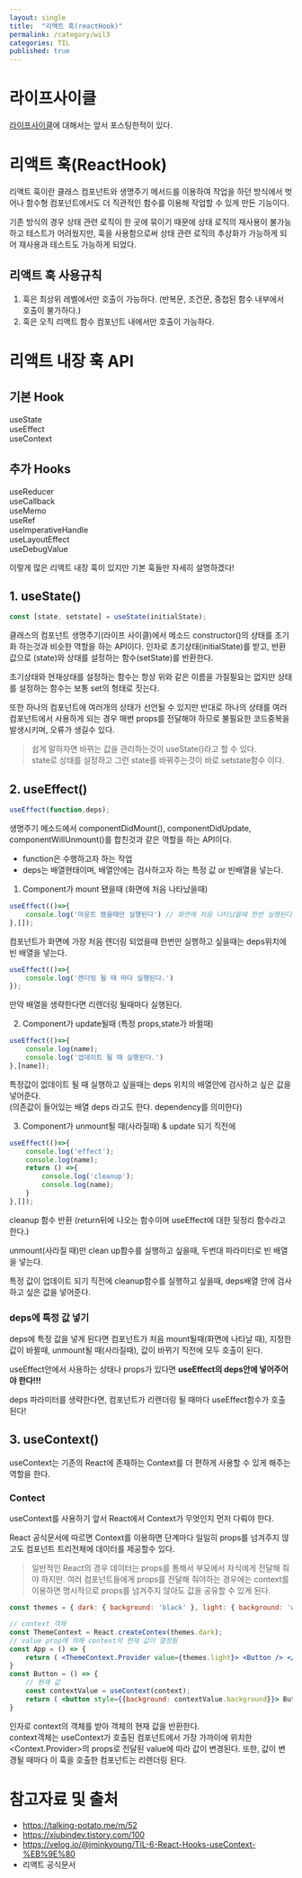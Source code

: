 ```yaml
---
layout: single
title:  "리액트 훅(reactHook)"
permalink: /category/wil3
categories: TIL
published: true
---
```

# 라이프사이클

[라이프사이클](https://yebin76.github.io/category/react-04/)에 대해서는 앞서 포스팅한적이 있다.

# 리액트 훅(ReactHook)

리액트 훅이란 클래스 컴포넌트와 생명주기 메서드를 이용하여 작업을 하던 방식에서 벗어나 함수형 컴포넌트에서도 더 직관적인 함수를 이용해 작업할 수 있게 만든 기능이다.

기존 방식의 경우 상태 관련 로직이 한 곳에 묶이기 때문에 상태 로직의 재사용이 불가능하고 테스트가 어려웠지만, 훅을 사용함으로써 상태 관련 로직의 추상화가 가능하게 되어 재사용과 테스트도 가능하게 되었다.

## 리액트 훅 사용규칙
 1. 훅은 최상위 레벨에서만 호출이 가능하다. (반복문, 조건문, 중첩된 함수 내부에서 호출이 불가하다.)
 2. 훅은 오직 리액트 함수 컴포넌트 내에서만 호출이 가능하다.

 # 리액트 내장 훅 API

## 기본 Hook
useState  
useEffect  
useContext  

## 추가 Hooks
useReducer  
useCallback  
useMemo  
useRef  
useImperativeHandle  
useLayoutEffect  
useDebugValue  

이렇게 많은 리액트 내장 훅이 있지만 기본 훅들만 자세히 설명하겠다!


 ## 1. useState()

 ```jsx
const [state, setstate] = useState(initialState);
 ```

클래스의 컴포넌트 생명주기(라이프 사이클)에서 메소드 constructor()의 상태를 초기화 하는것과 비슷한 역할을 하는 API이다. 인자로 초기상태(initialState)를 받고, 반환값으로 (state)와 상태를 설정하는 함수(setState)를 반환한다.

초기상태와 현재상태를 설정하는 함수는 항상 위와 같은 이름을 가질필요는 없지만 상태를 설정하는 함수는 보통 set의 형태로 짓는다.

또한 하나의 컴포넌트에 여러개의 상태가 선언될 수 있지만 반대로 하나의 상태를 여러 컴포넌트에서 사용하게 되는 경우 매번 props를 전달해야 하므로 불필요한 코드중복을 발생시키며, 오류가 생길수 있다.

> 쉽게 말하자면 바뀌는 값을 관리하는것이 useState()라고 할 수 있다.   
state로 상태를 설정하고 그런 state를 바꿔주는것이 바로 setstate함수 이다.  

## 2. useEffect()

```jsx
useEffect(function,deps);
```

생명주기 메소드에서 componentDidMount(), componentDidUpdate, componentWillUnmount()를 합친것과 같은 역할을 하는 API이다.

- function은 수행하고자 하는 작업
- deps는 배열현태이며, 배열안에는 검사하고자 하는 특정 값 or 빈배열을 넣는다.

1. Component가 mount 됐을때 (화면에 처음 나타났을때)

```jsx
useEffect(()=>{
    console.log('마운트 됐을때만 실행된다') // 화면에 처음 나타났을때 한번 실행된다.
},[]);
```

컴포넌트가 화면에 가장 처음 렌더링 되었을때 한번만 실행하고 싶을때는 deps위치에 빈 배열을 넣는다.

```jsx
useEffect(()=>{
    console.log('렌더링 될 때 마다 실행된다.')
});
```

만약 배열을 생략한다면 리렌더링 될때마다 실행된다.

2. Component가 update될때 (특정 props,state가 바뀔때)

```jsx
useEffect(()=>{
    console.log(name);
    console.log('업데이트 될 때 실행된다.')
},[name]);
```
특정값이 없데이트 될 때 실행하고 싶을때는 deps 위치의 배열안에 검사하고 싶은 값을 넣어준다.  
(의존값이 들어있는 배열 deps 라고도 한다. dependency를 의미한다)

3. Component가 unmount될 때(사라질때) & update 되기 직전에

```jsx
useEffect(()=>{
    console.log('effect');
    console.log(name);
    return () =>{
        console.log('cleanup');
        console.log(name);
    }
},[]);
```

cleanup 함수 반환 (return뒤에 나오는 함수이며 useEffect에 대한 뒷정리 함수라고 한다.)

unmount(사라질 때)만 clean up함수를 실행하고 싶을때, 두번대 파라미터로 빈 배열을 넣는다.

특정 값이 업데이트 되기 직전에 cleanup함수를 실행하고 싶을때, deps배열 안에 검사하고 싶은 값을 넣어준다.

### deps에 특정 값 넣기
deps에 특정 값을 넣게 된다면 컴포넌트가 처음 mount될때(화면에 나타날 때), 지정한 값이 바뀔때, unmount될 때(사라질때), 값이 바뀌기 직전에 모두 호출이 된다.

useEffect안에서 사용하는 상태나 props가 있다면 **useEffect의 deps안에 넣어주어야 한다!!!**

deps 파라미터를 생략한다면, 컴포넌트가 리렌더링 될 때마다 useEffect함수가 호출된다!


## 3. useContext()

useContext는 기존의 React에 존재하는 Context를 더 편하게 사용할 수 있게 해주는 역할을 한다.

### Contect

useContext를 사용하기 앞서 React에서 Context가 무엇인지 먼저 다뤄야 한다.

React 공식문서에 따르면 Context를 이용하면 단계마다 일일히 props를 넘겨주지 않고도 컴포넌트 트리전체에 데이터를 제공할수 있다.

> 일반적인 React의 경우 데이터는 props를 통해서 부모에서 자식에게 전달해 줘야 하지만. 여러 컴포넌트들에게 props를 전달해 줘야하는 경우에는 context를 이용하면 명시적으로 props를 넘겨주지 않아도 값을 공유할 수 있게 된다.

```jsx
const themes = { dark: { background: 'black' }, light: { background: 'white' } } 

// context 객체 
const ThemeContext = React.createContex(themes.dark);
// value prop에 의해 context의 현재 값이 결정됨 
const App = () => { 
	return ( <ThemeContext.Provider value={themes.light}> <Button /> </ThemeContext.Provider> ) 
} 
const Button = () => { 
    // 현재 값 
    const contextValue = useContext(context); 
    return ( <button style={{background: contextValue.background}}> Button </button> ) 
}

```

인자로 context의 객체를 받아 객체의 현재 값을 반환한다.  
context객체는 useContext가 호출된 컴포넌트에서 가장 가까이에 위치한 <Context.Provider>의 props로 전달된 value에 따라 값이 변경된다. 또한, 값이 변경될 때마다 이 훅을 호출한 컴포넌트는 리렌더링 된다.



# 참고자료 및 출처


- https://talking-potato.me/m/52  
- https://xiubindev.tistory.com/100  
- https://velog.io/@jminkyoung/TIL-6-React-Hooks-useContext-%EB%9E%80
- 리액트 공식문서

